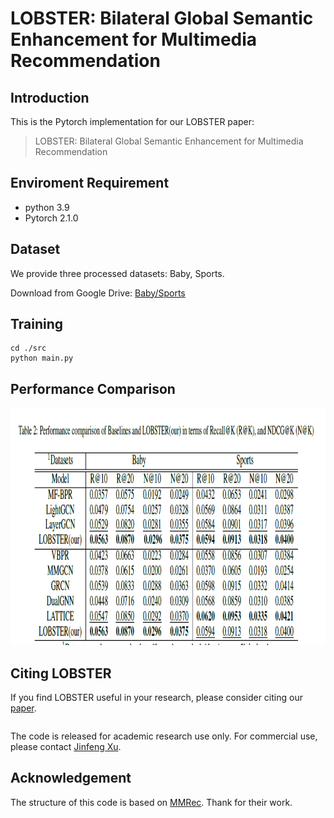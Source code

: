 # LOBSTER: Bilateral Global Semantic Enhancement for Multimedia Recommendation

<!-- PROJECT LOGO -->

## Introduction

This is the Pytorch implementation for our LOBSTER paper:

>LOBSTER: Bilateral Global Semantic Enhancement for Multimedia Recommendation

## Enviroment Requirement
- python 3.9
- Pytorch 2.1.0

## Dataset

We provide three processed datasets: Baby, Sports.

Download from Google Drive: [Baby/Sports](https://drive.google.com/drive/folders/13cBy1EA_saTUuXxVllKgtfci2A09jyaG?usp=drive_link)

## Training
  ```
  cd ./src
  python main.py
  ```
## Performance Comparison
<img src="image/result.png" width="900px" height="380px"/>

## Citing LOBSTER
If you find LOBSTER useful in your research, please consider citing our [paper]().
```

```
The code is released for academic research use only. For commercial use, please contact [Jinfeng Xu](jinfeng.xu0605@gmail.com).


## Acknowledgement
The structure of this code is  based on [MMRec](https://github.com/enoche/MMRec). Thank for their work.
